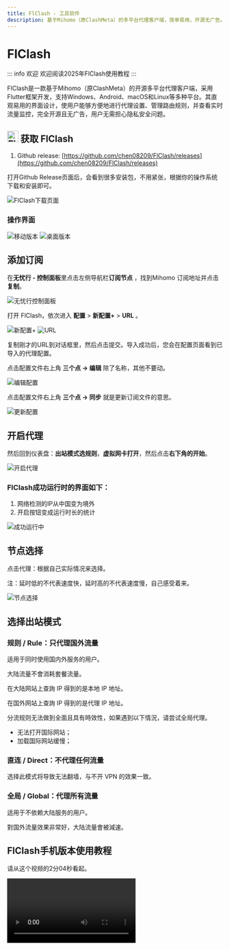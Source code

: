 ```yaml
---
title: FlClash - 工具软件
description: 基于Mihomo（原ClashMeta）的多平台代理客户端，简单易用，开源无广告。
---
```


# FlClash

::: info 欢迎
欢迎阅读2025年FlClash使用教程
:::

FlClash是一款基于Mihomo（原ClashMeta）的开源多平台代理客户端，采用Flutter框架开发，支持Windows、Android、macOS和Linux等多种平台。其直观易用的界面设计，使用户能够方便地进行代理设置、管理路由规则，并查看实时流量监控，完全开源且无广告，用户无需担心隐私安全问题。

## <img src="/Jego/images/image_spaces_2FtaiByLw8cj0IZKJTlaiM_2Fuploads_2Fu2sHeQjHJurcgVhJB1zO_2Ficon_2.png" width="26" height="26" alt="FlClash图标"> 获取 FlClash

1. Github release: [https://github.com/chen08209/FlClash/releases](https://github.com/chen08209/FlClash/releases)

打开Github Release页面后，会看到很多安装包，不用紧张，根据你的操作系统下载和安装即可。

<img src="/Jego/images/image_spaces_2FtaiByLw8cj0IZKJTlaiM_2Fuploads_2FmV6rxFWJRr8WsZsZFpbr_2Fimage_3.png" alt="FlClash下载页面">

### 操作界面

<img src="/Jego/images/image_spaces_2FtaiByLw8cj0IZKJTlaiM_2Fuploads_2FW2zBR48roOx17y7sNV6x_2Fmobile_1.gif" alt="移动版本"> <img src="/Jego/images/image_spaces_2FtaiByLw8cj0IZKJTlaiM_2Fuploads_2FOgxjjepQyUiBKRRpzqkt_2Fdesktop_2.gif" alt="桌面版本">

## 添加订阅

在**无忧行 - 控制面板**里点击左侧导航栏**订阅节点** ，找到Mihomo 订阅地址并点击**复制**。

<img src="/Jego/images/image_spaces_2FtaiByLw8cj0IZKJTlaiM_2Fuploads_2Fbf6ZGnMBZioZr9rD5P5J_2Fimage_2.png" alt="无忧行控制面板">

打开 FlClash，依次进入 **配置** > **新配置+** > **URL** 。

<img src="/Jego/images/image_spaces_2FtaiByLw8cj0IZKJTlaiM_2Fuploads_2FA1tnxVXgicb51EQ4sbmy_2Fimage_3.png" alt="新配置+"> <img src="/Jego/images/image_spaces_2FtaiByLw8cj0IZKJTlaiM_2Fuploads_2FUCyxhXIZubhodcSGWnUg_2Fimage_1.png" alt="URL">

复制刚才的URL到对话框里，然后点击提交。导入成功后，您会在配置页面看到已导入的代理配置。

点击配置文件右上角 **三个点 -> 编辑** 除了名称，其他不要动。

<img src="/Jego/images/image_spaces_2FtaiByLw8cj0IZKJTlaiM_2Fuploads_2FZ1SIaan4pDUJBVK1Eag5_2Fimage_2.png" alt="编辑配置">

点击配置文件右上角 **三个点 -> 同步** 就是更新订阅文件的意思。

<img src="/Jego/images/image_spaces_2FtaiByLw8cj0IZKJTlaiM_2Fuploads_2FSUZB0uhm5ulHogGxgLEG_2Fimage_3.png" alt="更新配置">

## 开启代理

然后回到仪表盘：**出站模式选规则**，**虚拟网卡打开**，然后点击**右下角的开始**。

<img src="/Jego/images/image_spaces_2FtaiByLw8cj0IZKJTlaiM_2Fuploads_2FMsBeIDztWugUwwvG8IFR_2Fimage_1.png" alt="开启代理">

### FlClash成功运行时的界面如下：

1. 网络检测的IP从中国变为境外
2. 开启按钮变成运行时长的统计

<img src="/Jego/images/image_spaces_2FtaiByLw8cj0IZKJTlaiM_2Fuploads_2FEwI9BEZZXjF4t3HaMnab_2Fimage_2.png" alt="成功运行中">

## 节点选择

点击代理：根据自己实际情况来选择。

注：延时低的不代表速度快，延时高的不代表速度慢，自己感受着来。

<img src="/Jego/images/image_spaces_2FtaiByLw8cj0IZKJTlaiM_2Fuploads_2FliJ718yvcBlnxgOf1dw6_2Fimage_3.png" alt="节点选择">

## 选择出站模式

### **规则 / Rule：只代理国外流量**

适用于同时使用国内外服务的用户。

大陆流量不會消耗套餐流量。

在大陆网站上查詢 IP 得到的是本地 IP 地址。

在国外网站上查詢 IP 得到的是代理 IP 地址。

分流规则无法做到全面且具有時效性，如果遇到以下情況，请尝试全局代理。

* 无法打开国际网站；
* 加载国际网站缓慢；

### **直连 / Direct：不代理任何流量**

选择此模式将导致无法翻墙，与不开 VPN 的效果一致。

### **全局 / Global：代理所有流量**

适用于不依赖大陆服务的用户。

對国外流量效果非常好，大陆流量會被減速。

## FlClash手机版本使用教程

请从这个视频的2分04秒看起。

<video src="https://www.youtube.com/watch?t=124s&v=HtZWdMHui6I" controls></video>
